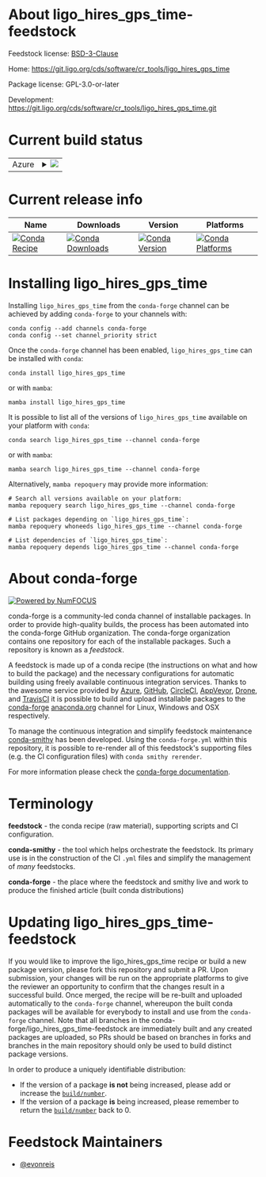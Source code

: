 About ligo_hires_gps_time-feedstock
===================================

Feedstock license: [BSD-3-Clause](https://github.com/conda-forge/ligo_hires_gps_time-feedstock/blob/main/LICENSE.txt)

Home: https://git.ligo.org/cds/software/cr_tools/ligo_hires_gps_time

Package license: GPL-3.0-or-later

Development: https://git.ligo.org/cds/software/cr_tools/ligo_hires_gps_time.git

Current build status
====================


<table>
    
  <tr>
    <td>Azure</td>
    <td>
      <details>
        <summary>
          <a href="https://dev.azure.com/conda-forge/feedstock-builds/_build/latest?definitionId=26198&branchName=main">
            <img src="https://dev.azure.com/conda-forge/feedstock-builds/_apis/build/status/ligo_hires_gps_time-feedstock?branchName=main">
          </a>
        </summary>
        <table>
          <thead><tr><th>Variant</th><th>Status</th></tr></thead>
          <tbody><tr>
              <td>linux_64_python3.10.____cpython</td>
              <td>
                <a href="https://dev.azure.com/conda-forge/feedstock-builds/_build/latest?definitionId=26198&branchName=main">
                  <img src="https://dev.azure.com/conda-forge/feedstock-builds/_apis/build/status/ligo_hires_gps_time-feedstock?branchName=main&jobName=linux&configuration=linux%20linux_64_python3.10.____cpython" alt="variant">
                </a>
              </td>
            </tr><tr>
              <td>linux_64_python3.11.____cpython</td>
              <td>
                <a href="https://dev.azure.com/conda-forge/feedstock-builds/_build/latest?definitionId=26198&branchName=main">
                  <img src="https://dev.azure.com/conda-forge/feedstock-builds/_apis/build/status/ligo_hires_gps_time-feedstock?branchName=main&jobName=linux&configuration=linux%20linux_64_python3.11.____cpython" alt="variant">
                </a>
              </td>
            </tr><tr>
              <td>linux_64_python3.12.____cpython</td>
              <td>
                <a href="https://dev.azure.com/conda-forge/feedstock-builds/_build/latest?definitionId=26198&branchName=main">
                  <img src="https://dev.azure.com/conda-forge/feedstock-builds/_apis/build/status/ligo_hires_gps_time-feedstock?branchName=main&jobName=linux&configuration=linux%20linux_64_python3.12.____cpython" alt="variant">
                </a>
              </td>
            </tr><tr>
              <td>linux_64_python3.13.____cp313</td>
              <td>
                <a href="https://dev.azure.com/conda-forge/feedstock-builds/_build/latest?definitionId=26198&branchName=main">
                  <img src="https://dev.azure.com/conda-forge/feedstock-builds/_apis/build/status/ligo_hires_gps_time-feedstock?branchName=main&jobName=linux&configuration=linux%20linux_64_python3.13.____cp313" alt="variant">
                </a>
              </td>
            </tr><tr>
              <td>linux_64_python3.9.____cpython</td>
              <td>
                <a href="https://dev.azure.com/conda-forge/feedstock-builds/_build/latest?definitionId=26198&branchName=main">
                  <img src="https://dev.azure.com/conda-forge/feedstock-builds/_apis/build/status/ligo_hires_gps_time-feedstock?branchName=main&jobName=linux&configuration=linux%20linux_64_python3.9.____cpython" alt="variant">
                </a>
              </td>
            </tr><tr>
              <td>osx_64_python3.10.____cpython</td>
              <td>
                <a href="https://dev.azure.com/conda-forge/feedstock-builds/_build/latest?definitionId=26198&branchName=main">
                  <img src="https://dev.azure.com/conda-forge/feedstock-builds/_apis/build/status/ligo_hires_gps_time-feedstock?branchName=main&jobName=osx&configuration=osx%20osx_64_python3.10.____cpython" alt="variant">
                </a>
              </td>
            </tr><tr>
              <td>osx_64_python3.11.____cpython</td>
              <td>
                <a href="https://dev.azure.com/conda-forge/feedstock-builds/_build/latest?definitionId=26198&branchName=main">
                  <img src="https://dev.azure.com/conda-forge/feedstock-builds/_apis/build/status/ligo_hires_gps_time-feedstock?branchName=main&jobName=osx&configuration=osx%20osx_64_python3.11.____cpython" alt="variant">
                </a>
              </td>
            </tr><tr>
              <td>osx_64_python3.12.____cpython</td>
              <td>
                <a href="https://dev.azure.com/conda-forge/feedstock-builds/_build/latest?definitionId=26198&branchName=main">
                  <img src="https://dev.azure.com/conda-forge/feedstock-builds/_apis/build/status/ligo_hires_gps_time-feedstock?branchName=main&jobName=osx&configuration=osx%20osx_64_python3.12.____cpython" alt="variant">
                </a>
              </td>
            </tr><tr>
              <td>osx_64_python3.13.____cp313</td>
              <td>
                <a href="https://dev.azure.com/conda-forge/feedstock-builds/_build/latest?definitionId=26198&branchName=main">
                  <img src="https://dev.azure.com/conda-forge/feedstock-builds/_apis/build/status/ligo_hires_gps_time-feedstock?branchName=main&jobName=osx&configuration=osx%20osx_64_python3.13.____cp313" alt="variant">
                </a>
              </td>
            </tr><tr>
              <td>osx_64_python3.9.____cpython</td>
              <td>
                <a href="https://dev.azure.com/conda-forge/feedstock-builds/_build/latest?definitionId=26198&branchName=main">
                  <img src="https://dev.azure.com/conda-forge/feedstock-builds/_apis/build/status/ligo_hires_gps_time-feedstock?branchName=main&jobName=osx&configuration=osx%20osx_64_python3.9.____cpython" alt="variant">
                </a>
              </td>
            </tr><tr>
              <td>osx_arm64_python3.10.____cpython</td>
              <td>
                <a href="https://dev.azure.com/conda-forge/feedstock-builds/_build/latest?definitionId=26198&branchName=main">
                  <img src="https://dev.azure.com/conda-forge/feedstock-builds/_apis/build/status/ligo_hires_gps_time-feedstock?branchName=main&jobName=osx&configuration=osx%20osx_arm64_python3.10.____cpython" alt="variant">
                </a>
              </td>
            </tr><tr>
              <td>osx_arm64_python3.11.____cpython</td>
              <td>
                <a href="https://dev.azure.com/conda-forge/feedstock-builds/_build/latest?definitionId=26198&branchName=main">
                  <img src="https://dev.azure.com/conda-forge/feedstock-builds/_apis/build/status/ligo_hires_gps_time-feedstock?branchName=main&jobName=osx&configuration=osx%20osx_arm64_python3.11.____cpython" alt="variant">
                </a>
              </td>
            </tr><tr>
              <td>osx_arm64_python3.12.____cpython</td>
              <td>
                <a href="https://dev.azure.com/conda-forge/feedstock-builds/_build/latest?definitionId=26198&branchName=main">
                  <img src="https://dev.azure.com/conda-forge/feedstock-builds/_apis/build/status/ligo_hires_gps_time-feedstock?branchName=main&jobName=osx&configuration=osx%20osx_arm64_python3.12.____cpython" alt="variant">
                </a>
              </td>
            </tr><tr>
              <td>osx_arm64_python3.13.____cp313</td>
              <td>
                <a href="https://dev.azure.com/conda-forge/feedstock-builds/_build/latest?definitionId=26198&branchName=main">
                  <img src="https://dev.azure.com/conda-forge/feedstock-builds/_apis/build/status/ligo_hires_gps_time-feedstock?branchName=main&jobName=osx&configuration=osx%20osx_arm64_python3.13.____cp313" alt="variant">
                </a>
              </td>
            </tr><tr>
              <td>osx_arm64_python3.9.____cpython</td>
              <td>
                <a href="https://dev.azure.com/conda-forge/feedstock-builds/_build/latest?definitionId=26198&branchName=main">
                  <img src="https://dev.azure.com/conda-forge/feedstock-builds/_apis/build/status/ligo_hires_gps_time-feedstock?branchName=main&jobName=osx&configuration=osx%20osx_arm64_python3.9.____cpython" alt="variant">
                </a>
              </td>
            </tr><tr>
              <td>win_64_python3.10.____cpython</td>
              <td>
                <a href="https://dev.azure.com/conda-forge/feedstock-builds/_build/latest?definitionId=26198&branchName=main">
                  <img src="https://dev.azure.com/conda-forge/feedstock-builds/_apis/build/status/ligo_hires_gps_time-feedstock?branchName=main&jobName=win&configuration=win%20win_64_python3.10.____cpython" alt="variant">
                </a>
              </td>
            </tr><tr>
              <td>win_64_python3.11.____cpython</td>
              <td>
                <a href="https://dev.azure.com/conda-forge/feedstock-builds/_build/latest?definitionId=26198&branchName=main">
                  <img src="https://dev.azure.com/conda-forge/feedstock-builds/_apis/build/status/ligo_hires_gps_time-feedstock?branchName=main&jobName=win&configuration=win%20win_64_python3.11.____cpython" alt="variant">
                </a>
              </td>
            </tr><tr>
              <td>win_64_python3.12.____cpython</td>
              <td>
                <a href="https://dev.azure.com/conda-forge/feedstock-builds/_build/latest?definitionId=26198&branchName=main">
                  <img src="https://dev.azure.com/conda-forge/feedstock-builds/_apis/build/status/ligo_hires_gps_time-feedstock?branchName=main&jobName=win&configuration=win%20win_64_python3.12.____cpython" alt="variant">
                </a>
              </td>
            </tr><tr>
              <td>win_64_python3.13.____cp313</td>
              <td>
                <a href="https://dev.azure.com/conda-forge/feedstock-builds/_build/latest?definitionId=26198&branchName=main">
                  <img src="https://dev.azure.com/conda-forge/feedstock-builds/_apis/build/status/ligo_hires_gps_time-feedstock?branchName=main&jobName=win&configuration=win%20win_64_python3.13.____cp313" alt="variant">
                </a>
              </td>
            </tr><tr>
              <td>win_64_python3.9.____cpython</td>
              <td>
                <a href="https://dev.azure.com/conda-forge/feedstock-builds/_build/latest?definitionId=26198&branchName=main">
                  <img src="https://dev.azure.com/conda-forge/feedstock-builds/_apis/build/status/ligo_hires_gps_time-feedstock?branchName=main&jobName=win&configuration=win%20win_64_python3.9.____cpython" alt="variant">
                </a>
              </td>
            </tr>
          </tbody>
        </table>
      </details>
    </td>
  </tr>
</table>

Current release info
====================

| Name | Downloads | Version | Platforms |
| --- | --- | --- | --- |
| [![Conda Recipe](https://img.shields.io/badge/recipe-ligo__hires__gps__time-green.svg)](https://anaconda.org/conda-forge/ligo_hires_gps_time) | [![Conda Downloads](https://img.shields.io/conda/dn/conda-forge/ligo_hires_gps_time.svg)](https://anaconda.org/conda-forge/ligo_hires_gps_time) | [![Conda Version](https://img.shields.io/conda/vn/conda-forge/ligo_hires_gps_time.svg)](https://anaconda.org/conda-forge/ligo_hires_gps_time) | [![Conda Platforms](https://img.shields.io/conda/pn/conda-forge/ligo_hires_gps_time.svg)](https://anaconda.org/conda-forge/ligo_hires_gps_time) |

Installing ligo_hires_gps_time
==============================

Installing `ligo_hires_gps_time` from the `conda-forge` channel can be achieved by adding `conda-forge` to your channels with:

```
conda config --add channels conda-forge
conda config --set channel_priority strict
```

Once the `conda-forge` channel has been enabled, `ligo_hires_gps_time` can be installed with `conda`:

```
conda install ligo_hires_gps_time
```

or with `mamba`:

```
mamba install ligo_hires_gps_time
```

It is possible to list all of the versions of `ligo_hires_gps_time` available on your platform with `conda`:

```
conda search ligo_hires_gps_time --channel conda-forge
```

or with `mamba`:

```
mamba search ligo_hires_gps_time --channel conda-forge
```

Alternatively, `mamba repoquery` may provide more information:

```
# Search all versions available on your platform:
mamba repoquery search ligo_hires_gps_time --channel conda-forge

# List packages depending on `ligo_hires_gps_time`:
mamba repoquery whoneeds ligo_hires_gps_time --channel conda-forge

# List dependencies of `ligo_hires_gps_time`:
mamba repoquery depends ligo_hires_gps_time --channel conda-forge
```


About conda-forge
=================

[![Powered by
NumFOCUS](https://img.shields.io/badge/powered%20by-NumFOCUS-orange.svg?style=flat&colorA=E1523D&colorB=007D8A)](https://numfocus.org)

conda-forge is a community-led conda channel of installable packages.
In order to provide high-quality builds, the process has been automated into the
conda-forge GitHub organization. The conda-forge organization contains one repository
for each of the installable packages. Such a repository is known as a *feedstock*.

A feedstock is made up of a conda recipe (the instructions on what and how to build
the package) and the necessary configurations for automatic building using freely
available continuous integration services. Thanks to the awesome service provided by
[Azure](https://azure.microsoft.com/en-us/services/devops/), [GitHub](https://github.com/),
[CircleCI](https://circleci.com/), [AppVeyor](https://www.appveyor.com/),
[Drone](https://cloud.drone.io/welcome), and [TravisCI](https://travis-ci.com/)
it is possible to build and upload installable packages to the
[conda-forge](https://anaconda.org/conda-forge) [anaconda.org](https://anaconda.org/)
channel for Linux, Windows and OSX respectively.

To manage the continuous integration and simplify feedstock maintenance
[conda-smithy](https://github.com/conda-forge/conda-smithy) has been developed.
Using the ``conda-forge.yml`` within this repository, it is possible to re-render all of
this feedstock's supporting files (e.g. the CI configuration files) with ``conda smithy rerender``.

For more information please check the [conda-forge documentation](https://conda-forge.org/docs/).

Terminology
===========

**feedstock** - the conda recipe (raw material), supporting scripts and CI configuration.

**conda-smithy** - the tool which helps orchestrate the feedstock.
                   Its primary use is in the construction of the CI ``.yml`` files
                   and simplify the management of *many* feedstocks.

**conda-forge** - the place where the feedstock and smithy live and work to
                  produce the finished article (built conda distributions)


Updating ligo_hires_gps_time-feedstock
======================================

If you would like to improve the ligo_hires_gps_time recipe or build a new
package version, please fork this repository and submit a PR. Upon submission,
your changes will be run on the appropriate platforms to give the reviewer an
opportunity to confirm that the changes result in a successful build. Once
merged, the recipe will be re-built and uploaded automatically to the
`conda-forge` channel, whereupon the built conda packages will be available for
everybody to install and use from the `conda-forge` channel.
Note that all branches in the conda-forge/ligo_hires_gps_time-feedstock are
immediately built and any created packages are uploaded, so PRs should be based
on branches in forks and branches in the main repository should only be used to
build distinct package versions.

In order to produce a uniquely identifiable distribution:
 * If the version of a package **is not** being increased, please add or increase
   the [``build/number``](https://docs.conda.io/projects/conda-build/en/latest/resources/define-metadata.html#build-number-and-string).
 * If the version of a package **is** being increased, please remember to return
   the [``build/number``](https://docs.conda.io/projects/conda-build/en/latest/resources/define-metadata.html#build-number-and-string)
   back to 0.

Feedstock Maintainers
=====================

* [@evonreis](https://github.com/evonreis/)

